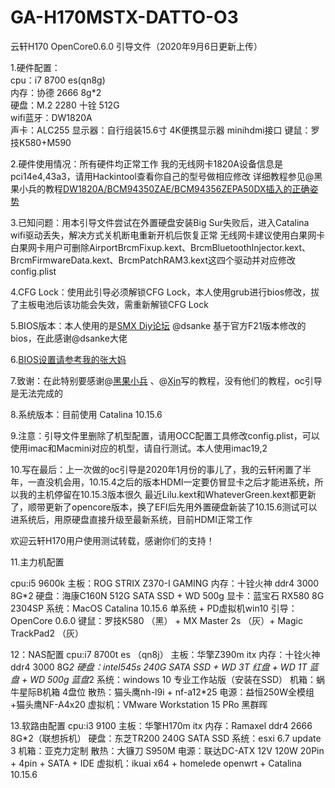 # GA-H170MSTX-DATTO-O3
云轩H170 OpenCore0.6.0 引导文件（2020年9月6日更新上传）
  
1.硬件配置：  
cpu：i7 8700 es(qn8g)  
内存：协德 2666 8g*2  
硬盘：M.2 2280 十铨 512G  
wifi蓝牙：DW1820A  
声卡：ALC255
显示器：自行组装15.6寸 4K便携显示器 minihdmi接口
键鼠：罗技K580+M590
  
2.硬件使用情况：所有硬件均正常工作
我的无线网卡1820A设备信息是pci14e4,43a3，请用Hackintool查看你自己的型号做相应修改
详细教程参见@黑果小兵的教程[DW1820A/BCM94350ZAE/BCM94356ZEPA50DX插入的正确姿势](https://blog.daliansky.net/DW1820A_BCM94350ZAE-driver-inserts-the-correct-posture.html) 

3.已知问题：用本引导文件尝试在外置硬盘安装Big Sur失败后，进入Catalina wifi驱动丢失，解决方式关机断电重新开机后恢复正常
无线网卡建议使用白果网卡
白果网卡用户可删除AirportBrcmFixup.kext、BrcmBluetoothInjector.kext、BrcmFirmwareData.kext、BrcmPatchRAM3.kext这四个驱动并对应修改config.plist
  
4.CFG Lock：使用此引导必须解锁CFG Lock，本人使用grub进行bios修改，拔了主板电池后该功能会失效，需重新解锁CFG Lock
  
5.BIOS版本：本人使用的是[SMX Diy论坛](http://www.smxdiy.com/) @dsanke 基于官方F21版本修改的bios，在此感谢@dsanke大佬

6.[BIOS设置请参考我的张大妈](https://post.smzdm.com/p/ag827k43/)
  
7.致谢：在此特别要感谢@[黑果小兵](https://blog.daliansky.net/) 、@[Xjn](https://blog.daliansky.net/OpenCore-BootLoader.html)写的教程，没有他们的教程，oc引导是无法完成的  

8.系统版本：目前使用 Catalina 10.15.6

9.注意：引导文件里删除了机型配置，请用OCC配置工具修改config.plist，可以使用imac和Macmini对应的机型，请自行测试。本人使用imac19,2

10.写在最后：上一次做的oc引导是2020年1月份的事儿了，我的云轩闲置了半年，一直没机会用，10.15.4之后的版本HDMI一定要仿冒显卡之后才能进系统，所以我的主机停留在10.15.3版本很久
最近Lilu.kext和WhateverGreen.kext都更新了，顺带更新了opencore版本，换了EFI后先用外置硬盘新装了10.15.6测试可以进系统后，用原硬盘直接升级至最新系统，目前HDMI正常工作

欢迎云轩H170用户使用测试转载，感谢你们的支持！

11.主力机配置

cpu:i5 9600k
主板：ROG STRIX Z370-I GAMING
内存：十铨火神 ddr4 3000 8G*2
硬盘：海康C160N 512G SATA SSD + WD 500g
显卡：蓝宝石 RX580 8G 2304SP
系统：MacOS Catalina 10.15.6 单系统 + PD虚拟机win10
引导：OpenCore 0.6.0
键鼠：罗技K580 （黑） + MX Master 2s （灰）+ Magic TrackPad2 （灰）

12：NAS配置
cpu:i7 8700t es （qn8j）
主板：华擎Z390m itx
内存：十铨火神 ddr4 3000 8G*2
硬盘：intel545s 240G SATA SSD + WD 3T 红盘 + WD 1T 蓝盘 + WD 500g 蓝盘*2
系统：windows 10 专业工作站版（安装在SSD）
机箱：蜗牛星际B机箱 4盘位
散热：猫头鹰nh-l9i + nf-a12*25
电源：益恒250W全模组+猫头鹰NF-A4x20
虚拟机：VMware Workstation 15 PRo 黑群晖

13.软路由配置
cpu:i3 9100
主板：华擎H170m itx
内存：Ramaxel ddr4 2666 8G*2（联想拆机）
硬盘：东芝TR200 240G SATA SSD
系统：esxi 6.7 update 3
机箱：亚克力定制
散热：大镰刀 S950M
电源：联达DC-ATX 12V 120W 20Pin + 4pin + SATA + IDE
虚拟机：ikuai x64 + homelede openwrt + Catalina 10.15.6



